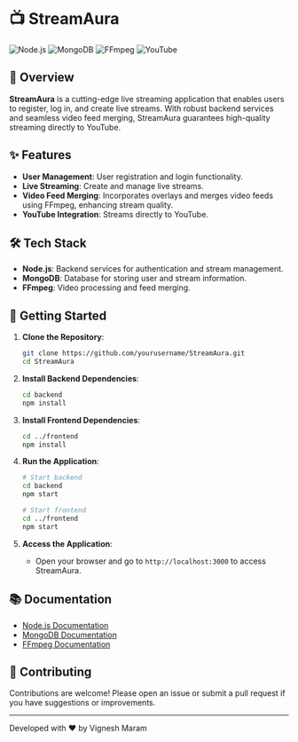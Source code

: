 # 📺 StreamAura

![Node.js](https://img.shields.io/badge/Node.js-Backend-brightgreen)
![MongoDB](https://img.shields.io/badge/MongoDB-Database-brightgreen)
![FFmpeg](https://img.shields.io/badge/FFmpeg-Video_Processing-blue)
![YouTube](https://img.shields.io/badge/YouTube-Streaming-red)


## 🎥 Overview

**StreamAura** is a cutting-edge live streaming application that enables users to register, log in, and create live streams. With robust backend services and seamless video feed merging, StreamAura guarantees high-quality streaming directly to YouTube.

## ✨ Features

- **User Management**: User registration and login functionality.
- **Live Streaming**: Create and manage live streams.
- **Video Feed Merging**: Incorporates overlays and merges video feeds using FFmpeg, enhancing stream quality.
- **YouTube Integration**: Streams directly to YouTube.

## 🛠️ Tech Stack

- **Node.js**: Backend services for authentication and stream management.
- **MongoDB**: Database for storing user and stream information.
- **FFmpeg**: Video processing and feed merging.

  

## 🚀 Getting Started

1. **Clone the Repository**:
    ```sh
    git clone https://github.com/yourusername/StreamAura.git
    cd StreamAura
    ```

2. **Install Backend Dependencies**:
    ```sh
    cd backend
    npm install
    ```

3. **Install Frontend Dependencies**:
    ```sh
    cd ../frontend
    npm install
    ```

4. **Run the Application**:
    ```sh
    # Start backend
    cd backend
    npm start

    # Start frontend
    cd ../frontend
    npm start
    ```

5. **Access the Application**:
    - Open your browser and go to `http://localhost:3000` to access StreamAura.

## 📚 Documentation

- [Node.js Documentation](https://nodejs.org/en/docs/)
- [MongoDB Documentation](https://docs.mongodb.com/)
- [FFmpeg Documentation](https://ffmpeg.org/documentation.html)


## 🤝 Contributing

Contributions are welcome! Please open an issue or submit a pull request if you have suggestions or improvements.


---

Developed with ❤️ by Vignesh Maram


